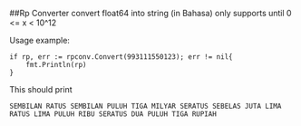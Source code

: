 ##Rp Converter
convert float64 into string (in Bahasa)
only supports until 0 <= x < 10^12

Usage example:
```
if rp, err := rpconv.Convert(993111550123); err != nil{
	fmt.Println(rp)
}
```
This should print 
```
SEMBILAN RATUS SEMBILAN PULUH TIGA MILYAR SERATUS SEBELAS JUTA LIMA RATUS LIMA PULUH RIBU SERATUS DUA PULUH TIGA RUPIAH
```

